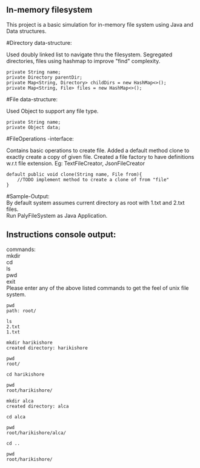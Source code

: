 In-memory filesystem
--------------------------
This project is a basic simulation for in-memory file system using Java and Data structures.

#Directory data-structure:
 
 Used doubly linked list to navigate thru the filesystem. Segregated directories, files using hashmap to improve "find" complexity. 

	private String name;
	private Directory parentDir;
	private Map<String, Directory> childDirs = new HashMap<>();
	private Map<String, File> files = new HashMap<>();

#File data-structure:

Used Object to support any file type.

	private String name;
	private Object data;
	
#FileOperations -interface:

Contains basic operations to create file. Added a default method clone to exactly create a copy of given file.
Created a file factory to have definitions w.r.t file extension. Eg: TextFileCreator, JsonFileCreator 

	default public void clone(String name, File from){
		//TODO implement method to create a clone of from "file" 
	}
	
#Sample-Output:<br>
By default system assumes current directory as root with 1.txt and 2.txt files.<br>
Run PalyFileSystem as Java Application.

Instructions console output: 
----------------------------
commands:<br>
 mkdir <dirname><br>
 cd <path><br>
 ls<br>
 pwd<br>
 exit<br>
Please enter any of the above listed commands to get the feel of unix file system.<br>

    pwd
    path: root/

    ls
    2.txt
    1.txt

    mkdir harikishore
    created directory: harikishore

    pwd
    root/

    cd harikishore

    pwd
    root/harikishore/

    mkdir alca
    created directory: alca

    cd alca

    pwd
    root/harikishore/alca/

    cd ..

    pwd
    root/harikishore/

